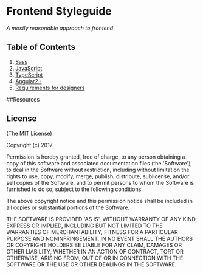 # Frontend Styleguide

*A mostly reasonable approach to frontend*

## Table of Contents

1. [Sass](sass/README.md)
2. [JavaScript](js/README.md)
3. [TypeScript](ts/README.md)
4. [Angular2+](angular2/README.md)
5. [Requirements for designers](requirements/README.md)



##Resources


## License

(The MIT License)

Copyright (c) 2017

Permission is hereby granted, free of charge, to any person obtaining
a copy of this software and associated documentation files (the
'Software'), to deal in the Software without restriction, including
without limitation the rights to use, copy, modify, merge, publish,
distribute, sublicense, and/or sell copies of the Software, and to
permit persons to whom the Software is furnished to do so, subject to
the following conditions:

The above copyright notice and this permission notice shall be
included in all copies or substantial portions of the Software.

THE SOFTWARE IS PROVIDED 'AS IS', WITHOUT WARRANTY OF ANY KIND,
EXPRESS OR IMPLIED, INCLUDING BUT NOT LIMITED TO THE WARRANTIES OF
MERCHANTABILITY, FITNESS FOR A PARTICULAR PURPOSE AND NONINFRINGEMENT.
IN NO EVENT SHALL THE AUTHORS OR COPYRIGHT HOLDERS BE LIABLE FOR ANY
CLAIM, DAMAGES OR OTHER LIABILITY, WHETHER IN AN ACTION OF CONTRACT,
TORT OR OTHERWISE, ARISING FROM, OUT OF OR IN CONNECTION WITH THE
SOFTWARE OR THE USE OR OTHER DEALINGS IN THE SOFTWARE.
